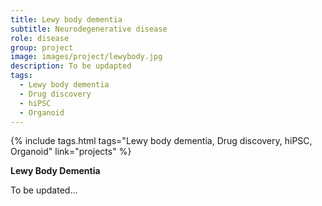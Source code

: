 ```yaml
---
title: Lewy body dementia
subtitle: Neurodegenerative disease
role: disease
group: project
image: images/project/lewybody.jpg
description: To be updapted
tags:
  - Lewy body dementia
  - Drug discovery
  - hiPSC
  - Organoid
---
```


{%
  include tags.html
  tags="Lewy body dementia, Drug discovery, hiPSC, Organoid"
  link="projects"
%}

<strong>Lewy Body Dementia</strong>

To be updated...
